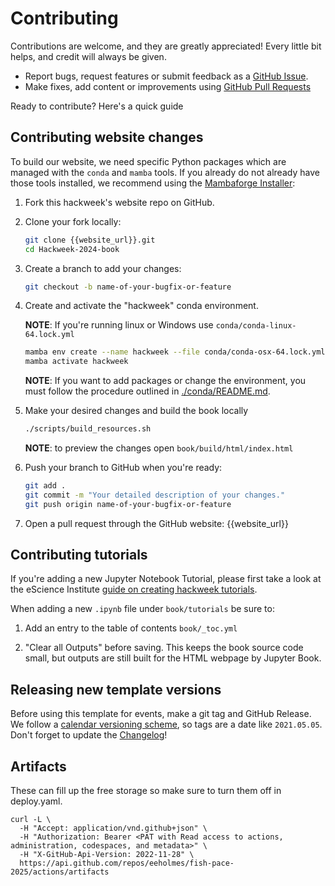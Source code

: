 # Contributing

Contributions are welcome, and they are greatly appreciated! Every little bit
helps, and credit will always be given.

- Report bugs, request features or submit feedback as a [GitHub Issue](https://docs.github.com/en/issues/tracking-your-work-with-issues/about-issues).
- Make fixes, add content or improvements using [GitHub Pull Requests](https://docs.github.com/en/github/collaborating-with-issues-and-pull-requests/about-pull-requests)

Ready to contribute? Here's a quick guide


## Contributing website changes

To build our website, we need specific Python packages which are managed with the `conda` and `mamba` tools. If you already do not already have those tools installed, we recommend using the [Mambaforge Installer](https://github.com/conda-forge/miniforge#mambaforge):


1. Fork this hackweek's website repo on GitHub.

1. Clone your fork locally:

    ```sh
    git clone {{website_url}}.git
    cd Hackweek-2024-book
    ```

1. Create a branch to add your changes:

    ```sh
    git checkout -b name-of-your-bugfix-or-feature
    ```

1. Create and activate the "hackweek" conda environment.

   __NOTE__: If you're running linux or Windows use `conda/conda-linux-64.lock.yml`
    ```sh
    mamba env create --name hackweek --file conda/conda-osx-64.lock.yml
    mamba activate hackweek
    ```
   __NOTE__: If you want to add packages or change the environment,
    you must follow the procedure outlined in [./conda/README.md](./conda/README.md).

1. Make your desired changes and build the book locally

    ```sh
    ./scripts/build_resources.sh
    ```
   __NOTE__: to preview the changes open `book/build/html/index.html`

1. Push your branch to GitHub when you're ready:

    ```sh
    git add .
    git commit -m "Your detailed description of your changes."
    git push origin name-of-your-bugfix-or-feature
    ```

1. Open a pull request through the GitHub website: {{website_url}}


## Contributing tutorials

If you're adding a new Jupyter Notebook Tutorial, please first take a look at the eScience Institute [guide on creating hackweek tutorials](https://uwhackweek.github.io/hackweeks-as-a-service/resources/tutorial-resources.html).

When adding a new `.ipynb` file under `book/tutorials` be sure to:

  1. Add an entry to the table of contents `book/_toc.yml`

  1. "Clear all Outputs" before saving. This keeps the book source code small, but outputs are still built for the HTML webpage by Jupyter Book.


## Releasing new template versions
Before using this template for events, make a git tag and GitHub Release. We follow a [calendar versioning scheme](https://calver.org), so tags are a date like `2021.05.05`. Don't forget to update the [Changelog](./CHANGELOG.md)!

## Artifacts

These can fill up the free storage so make sure to turn them off in deploy.yaml.

```
curl -L \
  -H "Accept: application/vnd.github+json" \
  -H "Authorization: Bearer <PAT with Read access to actions, administration, codespaces, and metadata>" \
  -H "X-GitHub-Api-Version: 2022-11-28" \
  https://api.github.com/repos/eeholmes/fish-pace-2025/actions/artifacts
```
